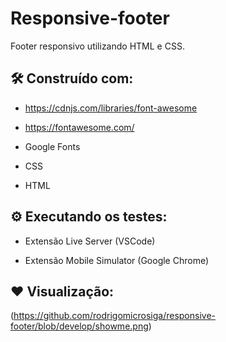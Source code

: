 # Responsive-footer

Footer responsivo utilizando HTML e CSS.

## 🛠️ Construído com:

- https://cdnjs.com/libraries/font-awesome

- https://fontawesome.com/

- Google Fonts

- CSS

- HTML

## ⚙️ Executando os testes:

- Extensão Live Server (VSCode)

- Extensão Mobile Simulator (Google Chrome)


## ❤️ Visualização:

(https://github.com/rodrigomicrosiga/responsive-footer/blob/develop/showme.png)

